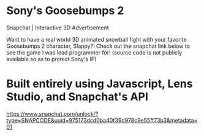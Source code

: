 # Sony's Goosebumps 2 
Snapchat | Interactive 3D Advertisement

Want to have a real world 3D animated snowball fight with your favorite Goosebumps 2 character, Slappy?! Check out the snapchat link below to see the game I was lead programmer for! (source code is not publicly available so as to protect Sony's IP)

# Built entirely using Javascript, Lens Studio, and Snapchat's API

https://www.snapchat.com/unlock/?type=SNAPCODE&uuid=975173dcd0ba40f39d978c9e55ff73b3&metadata=01
